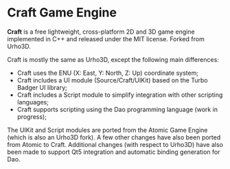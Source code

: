 
# Craft Game Engine


**Craft** is a free lightweight, cross-platform 2D and 3D game engine implemented in C++ and released under the MIT license. Forked from Urho3D.


Craft is mostly the same as Urho3D, except the following main differences:
  * Craft uses the ENU (X: East, Y: North, Z: Up) coordinate system;
  * Craft includes a UI module (Source/Craft/UIKit) based on the Turbo Badger UI library;
  * Craft includes a Script module to simplify integration with other scripting languages;
  * Craft supports scripting using the Dao programming language (work in progress);

The UIKit and Script modules are ported from the Atomic Game Engine (which is also an Urho3D fork). A few other changes have also been ported from Atomic to Craft. Additional changes (with respect to Urho3D) have also been made to support Qt5 integration and automatic binding generation for Dao.

